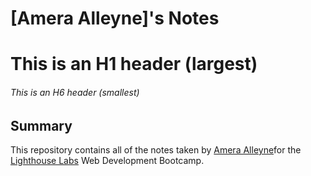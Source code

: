 # [Amera Alleyne]'s Notes

# This is an H1 header (largest)
###### This is an H6 header (smallest)

## Summary

This repository contains all of the notes taken by [Amera Alleyne](https://github.com/Maddoggx)for the [Lighthouse Labs](https://www.lighthouselabs.ca/) Web Development Bootcamp.
